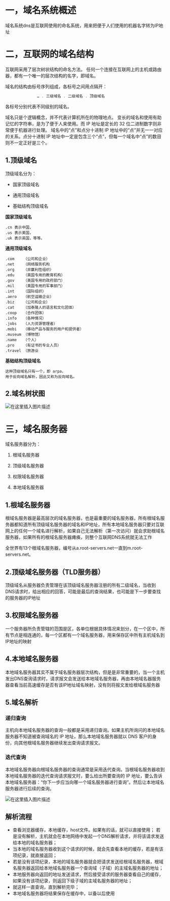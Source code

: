 # 一，域名系统概述

域名系统dns是互联网使用的命名系统，用来把便于人们使用的机器名字转为IP地址

# 二，互联网的域名结构

互联网采用了层次树状结构的命名方法。
任何一个连接在互联网上的主机或路由器，都有一个唯一的层次结构的名字，即域名。

域名的结构由标号序列组成，各标号之间用点隔开：
```java
              … . 三级域名 . 二级域名 . 顶级域名
```
各标号分别代表不同级别的域名。  

域名只是个逻辑概念，并不代表计算机所在的物理地点。
变长的域名和使用有助记忆的字符串，是为了便于人来使用。而 IP 地址是定长的 32 位二进制数字则非常便于机器进行处理。
域名中的“点”和点分十进制 IP 地址中的“点”并无一一对应的关系。点分十进制 IP 地址中一定是包含三个“点”，但每一个域名中“点”的数目则不一定正好是三个。 

## 1.顶级域名

顶级域名分为：
- 国家顶级域名

- 通用顶级域名

- 基础结构顶级域名

**国家顶级域名**

    .cn 表示中国，
    .us 表示美国，
    .uk 表示英国，等等。

**通用顶级域名**

	.com	（公司和企业）
	.net	（网络服务机构
	.org	（非赢利性组织）
	.edu	（美国专用的教育机构）
	.gov	（美国专用的政府部门）
	.mil	（美国专用的军事部门）
	.int	（国际组织）
    .aero 	（航空运输企业）
    .biz	（公司和企业）
    .cat	（加泰隆人的语言和文化团体）
    .coop	（合作团体）
    .info	（各种情况）
    .jobs	（人力资源管理者）
    .mobi	（移动产品与服务的用户和提供者）
    .museum （博物馆）
    .name	（个人）
    .pro	（有证书的专业人员）
    .travel	（旅游业

**基础结构顶级域名**

	这种顶级域名只有一个，即 arpa，
	用于反向域名解析，因此又称为反向域名。 

## 2.域名树状图
![在这里插入图片描述](https://img-blog.csdnimg.cn/20190625012531548.png?x-oss-process=image/watermark,type_ZmFuZ3poZW5naGVpdGk,shadow_10,text_aHR0cHM6Ly9ibG9nLmNzZG4ubmV0L3dlaXhpbl80MTkyMjI4OQ==,size_16,color_FFFFFF,t_70)

# 三，域名服务器

域名服务器分为：
1. 根域名服务器

2. 顶级域名服务器

3. 权限域名服务器

4. 本地域名服务器

## 1.根域名服务器
根域名服务器是最高层次的域名服务器，也是最重要的域名服务器，所有根域名服务器都知道所有顶级域名服务器的域名和IP地址，所有本地域名服务器只要对互联网上的任何一个域名进行解析，如果自己无法解析（第一次访问）就会求助根域名服务器，如果所有的根域名服务器瘫痪，则整个互联网DNS系统就无法工作

全世界有13个根域名服务器，编号从a.root-servers.net一直到m.root-servers.net。

## 2.顶级域名服务器（TLD服务器）
顶级域名从服务器负责管理在该顶级域名服务器注册的所有二级域名，当收到DNS请求时，给出相应的回答，可能是最后的查询结果，也可能是下一步要查找的服务器的IP地址

## 3.权限域名服务器

一个服务器所负责管辖的范围是区，各单位根据具体情况来划分，在一个区中，所有节点是相连通的，每一个区都有一个域名服务器，用来保存区中所有主机域名到IP地址的映射

## 4.本地域名服务器

本地域名服务器其实不属于域名服务器层次结构，但是是非常重要的，当一个主机发出DNS查询请求时，请求报文会发送给本地域名服务器，再由本地域名器服务器查看当前高速缓存是否有该IP地址域名映射，没有则将报文发给根域名服务器

## 5.域名解析

### 递归查询
主机向本地域名服务器的查询一般都是采用递归查询。如果主机所询问的本地域名服务器不知道被查询域名的 IP 地址，那么本地域名服务器就以 DNS 客户的身份，向其他根域名服务器继续发出查询请求报文。



### 迭代查询

本地域名服务器向根域名服务器的查询通常是采用迭代查询。当根域名服务器收到本地域名服务器的迭代查询请求报文时，要么给出所要查询的 IP 地址，要么告诉本地域名服务器：“你下一步应当向哪一个域名服务器进行查询”。然后让本地域名服务器进行后续的查询。


![在这里插入图片描述](https://img-blog.csdnimg.cn/20190625014559871.png?x-oss-process=image/watermark,type_ZmFuZ3poZW5naGVpdGk,shadow_10,text_aHR0cHM6Ly9ibG9nLmNzZG4ubmV0L3dlaXhpbl80MTkyMjI4OQ==,size_16,color_FFFFFF,t_70)


## 解析流程

- 查看浏览器缓存，本地缓存，host文件。如果有的话，就可以直接使用；
若是没有解析，主机就会在本地网络中发起一个DNS解析请求，并将该请求发送给本地的域名服务器；
- 当本地的域名服务器收到这个请求的时候，就会先查看本地的缓存，若是有该项纪录，就直接返回；
- 若是没有该项纪录，本地的域名服务器就会把请求发送给根域名服务器，根域名服务器返回给本地域名服务器一个查询域（子域）的主域名服务器的地址；
- 本地服务器向返回的地址发送请求，然后接受请求的服务器查看自己的缓存，如果没有该项纪录，则返回下级子域的主域名服务器的地址；
- 就这样一直查询，直到解析完毕；
- 本地域名服务器将结果保存在缓存中，以备以后使用

